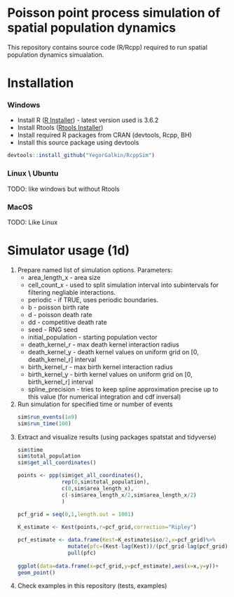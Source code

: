 # Poisson point process simulation of spatial population dynamics

This repository contains source code (R/Rcpp) required to run spatial population dynamics simualation.

# Installation
### Windows
  - Install R ([R Installer](https://cran.r-project.org/bin/windows/base/)) - latest version used is 3.6.2
  - Install Rtools ([Rtools Installer](https://cran.r-project.org/bin/windows/Rtools/))
  - Install required R packages from CRAN (devtools, Rcpp, BH)
  - Install this source package using devtools
```R
devtools::install_github("YegorGalkin/RcppSim")
```
### Linux \ Ubuntu
TODO: like windows but without Rtools
### MacOS
TODO: Like Linux

# Simulator usage (1d)
1) Prepare named list of simulation options. Parameters:
    - area_length_x - area size
    - cell_count_x - used to split simulation interval into subintervals for filtering negliable interactions.
    - periodic - if TRUE, uses periodic boundaries.
    - b - poisson birth rate
    - d - poisson death rate
    - dd - competitive death rate
    - seed - RNG seed
    - initial_population - starting population vector
    - death_kernel_r - max death kernel interaction radius
    - death_kernel_y - death kernel values on uniform grid on [0, death_kernel_r] interval
    - birth_kernel_r - max birth kernel interaction radius
    - birth_kernel_y - birth kernel values on uniform grid on [0, birth_kernel_r] interval
    - spline_precision - tries to keep spline approximation precise up to this value (for numerical integration and cdf inversal)
2) Run simulation for specified time or number of events
    ```R
    sim$run_events(1e9)
    sim$run_time(100)
    ```
3) Extract and visualize results (using packages spatstat and tidyverse)
    ```R
    sim$time
    sim$total_population
    sim$get_all_coordinates()
    
    points <- ppp(sim$get_all_coordinates(),
                  rep(0,sim$total_population),
                  c(0,sim$area_length_x),
                  c(-sim$area_length_x/2,sim$area_length_x/2)
                  )
                  
    pcf_grid = seq(0,1,length.out = 1001)    
    
    K_estimate <- Kest(points,r=pcf_grid,correction="Ripley")
    
    pcf_estimate <- data.frame(Kest=K_estimate$iso/2,x=pcf_grid)%>%
                    mutate(pfc=(Kest-lag(Kest))/(pcf_grid-lag(pcf_grid))/sim$area_length_x)%>%
                    pull(pfc)
                    
    ggplot(data=data.frame(x=pcf_grid,y=pcf_estimate),aes(x=x,y=y))+
    geom_point()
    ```
4) Check examples in this repository (tests, examples)
